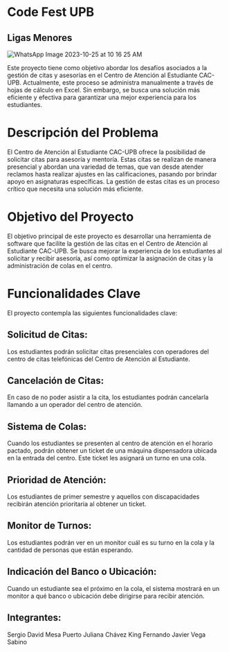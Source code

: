 # Code Fest UPB
## Ligas Menores
![WhatsApp Image 2023-10-25 at 10 16 25 AM](https://github.com/QksCookies/CAC-UPB/assets/127954581/a8f6c6f5-4000-435b-b540-ac056a3acdbe)

Este proyecto tiene como objetivo abordar los desafíos asociados a la gestión de citas y asesorías en el Centro de Atención al Estudiante CAC-UPB. Actualmente, este proceso se administra manualmente a través de hojas de cálculo en Excel. Sin embargo, se busca una solución más eficiente y efectiva para garantizar una mejor experiencia para los estudiantes.

# Descripción del Problema
El Centro de Atención al Estudiante CAC-UPB ofrece la posibilidad de solicitar citas para asesoría y mentoría. Estas citas se realizan de manera presencial y abordan una variedad de temas, que van desde atender reclamos hasta realizar ajustes en las calificaciones, pasando por brindar apoyo en asignaturas específicas. La gestión de estas citas es un proceso crítico que necesita una solución más eficiente.

# Objetivo del Proyecto
El objetivo principal de este proyecto es desarrollar una herramienta de software que facilite la gestión de las citas en el Centro de Atención al Estudiante CAC-UPB. Se busca mejorar la experiencia de los estudiantes al solicitar y recibir asesoría, así como optimizar la asignación de citas y la administración de colas en el centro.

# Funcionalidades Clave
El proyecto contempla las siguientes funcionalidades clave:

## Solicitud de Citas: 
Los estudiantes podrán solicitar citas presenciales con operadores del centro de citas telefónicas del Centro de Atención al Estudiante.

## Cancelación de Citas: 
En caso de no poder asistir a la cita, los estudiantes podrán cancelarla llamando a un operador del centro de atención.

## Sistema de Colas: 
Cuando los estudiantes se presenten al centro de atención en el horario pactado, podrán obtener un ticket de una máquina dispensadora ubicada en la entrada del centro. Este ticket les asignará un turno en una cola.

## Prioridad de Atención: 
Los estudiantes de primer semestre y aquellos con discapacidades recibirán atención prioritaria al obtener un ticket.

## Monitor de Turnos: 
Los estudiantes podrán ver en un monitor cuál es su turno en la cola y la cantidad de personas que están esperando.

## Indicación del Banco o Ubicación: 
Cuando un estudiante sea el próximo en la cola, el sistema mostrará en un monitor a qué banco o ubicación debe dirigirse para recibir atención.
## Integrantes:
Sergio David Mesa Puerto
Juliana Chávez King
Fernando Javier Vega Sabino
